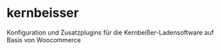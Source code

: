 # kernbeisser
Konfiguration und Zusatzplugins für die Kernbeißer-Ladensoftware auf Basis von Woocommerce

